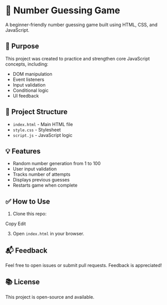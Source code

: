 # 🎯 Number Guessing Game

A beginner-friendly number guessing game built using HTML, CSS, and JavaScript.

## 🧠 Purpose

This project was created to practice and strengthen core JavaScript concepts, including:

- DOM manipulation
- Event listeners
- Input validation
- Conditional logic
- UI feedback

## 📁 Project Structure

- `index.html` - Main HTML file
- `style.css` - Stylesheet
- `script.js` - JavaScript logic

## 💡 Features

- Random number generation from 1 to 100
- User input validation
- Tracks number of attempts
- Displays previous guesses
- Restarts game when complete

## ✅ How to Use

1. Clone this repo:
   
Copy
Edit

3. Open `index.html` in your browser.

## 📬 Feedback

Feel free to open issues or submit pull requests. Feedback is appreciated!

## 📚 License

This project is open-source and available.
